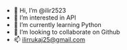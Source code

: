 - 👋 Hi, I’m @ilir2523
- 👀 I’m interested in API
- 🌱 I’m currently learning Python
- 💞️ I’m looking to collaborate on Github
- 📫 ilirrukaj25@gmail.com

<!---
ilir2523/ilir2523 is a ✨ special ✨ repository because its `README.md` (this file) appears on your GitHub profile.
You can click the Preview link to take a look at your changes.
--->
